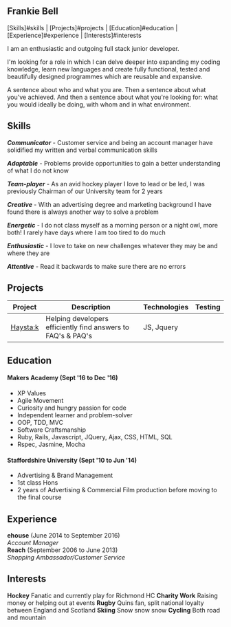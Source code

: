 ## Frankie Bell

[Skills]#skills | [Projects]#projects | [Education]#education | [Experience]#experience | [Interests]#interests

I am an enthusiastic and outgoing full stack junior developer.


I'm looking for a role in which I can delve deeper into expanding my coding knowledge, learn new languages and create fully functional, tested and beautifully designed programmes which are reusable and expansive.


A sentence about who and what you are. Then a sentence about what you've achieved. And then a sentence about what you're looking for: what you would ideally be doing, with whom and in what environment.

## Skills

<!-- #### This Skill

Descriptive paragraph of how capable you are at this skill and, if relevant, how it has developed.

- Experience
- Achievements
- Evidence

#### Communication

Descriptive paragraph of how capable you are at this skill and, if relevant, how it has developed.

- I achieved A during my work at B (job, or otherwise)
- I contributed to the growth of X while doing Y (job, or otherwise)
- I built this, made this, broke this, fixed this, etc.
- A link to some on-line evidence (blogs, videos, articles, etc.) -->

***Communicator*** - Customer service and being an account manager have solidified my written and verbal communication skills  

***Adaptable*** - Problems provide opportunities to gain a better understanding of what I do not know  

***Team-player*** - As an avid hockey player I love to lead or be led, I was previously Chairman of our University team for 2 years  

***Creative*** - With an advertising degree and marketing background I have found there is always another way to solve a problem   

***Energetic*** - I do not class myself as a morning person or a night owl, more both! I rarely have days where I am too tired to do much  

***Enthusiastic*** - I love to take on new challenges whatever they may be and where they are   

***Attentive*** - Read it backwards to make sure there are no errors  

## Projects
Project | Description | Technologies | Testing
------------- | ----------- | ------------ | -------
[Haysta:k](https://github.com/fbell123/haystak) | Helping developers efficiently find answers to FAQ's & PAQ's | JS, Jquery | 

## Education

#### Makers Academy (Sept '16 to Dec '16)

- XP Values
- Agile Movement
- Curiosity and hungry passion for code
- Independent learner and problem-solver
- OOP, TDD, MVC
- Software Craftsmanship
- Ruby, Rails, Javascript, JQuery, Ajax, CSS, HTML, SQL
- Rspec, Jasmine, Mocha

#### Staffordshire University (Sept '10 to Jun '14)

- Advertising & Brand Management
- 1st class Hons
- 2 years of Advertising & Commercial Film production before moving to the final course


## Experience

**ehouse** (June 2014 to September 2016)    
*Account Manager*  
**Reach** (September 2006 to June 2013)   
*Shopping Ambassador/Customer Service*  

## Interests

**Hockey** Fanatic and currently play for Richmond HC
**Charity Work** Raising money or helping out at events
**Rugby** Quins fan, split national loyalty between England and Scotland
**Skiing** Snow snow snow
**Cycling** Both road and mountain
